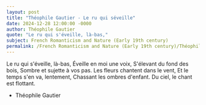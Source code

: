 ```yaml
---
layout: post
title: "Théophile Gautier - Le ru qui séveille"
date: 2024-12-28 12:00:00 -0000
author: Théophile Gautier
quote: "Le ru qui s'éveille, là-bas,"
subject: French Romanticism and Nature (Early 19th century)
permalink: /French Romanticism and Nature (Early 19th century)/Théophile Gautier/Théophile Gautier - Le ru qui séveille
---
```


Le ru qui s'éveille, là-bas,
Éveille en moi une voix,
S'élevant du fond des bois,
Sombre et sujette à vos pas.
Les fleurs chantent dans le vent,
Et le temps s'en va, lentement,
Chassant les ombres d'enfant.
Du ciel, le chant est flottant.

- Théophile Gautier
